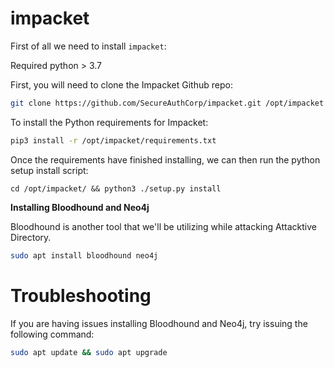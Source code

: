 # impacket

First of all we need to install `impacket`:


Required python > 3.7

First, you will need to clone the Impacket Github repo: 
```bash
git clone https://github.com/SecureAuthCorp/impacket.git /opt/impacket
```


To install the Python requirements for Impacket:

```bash
pip3 install -r /opt/impacket/requirements.txt
```

Once the requirements have finished installing, we can then run the python setup install script:

```
cd /opt/impacket/ && python3 ./setup.py install
```
  

**Installing Bloodhound and Neo4j**

Bloodhound is another tool that we'll be utilizing while attacking Attacktive Directory. 

```bash
sudo apt install bloodhound neo4j
```
 


  

# Troubleshooting

If you are having issues installing Bloodhound and Neo4j, try issuing the following command:

```bash
sudo apt update && sudo apt upgrade 
```